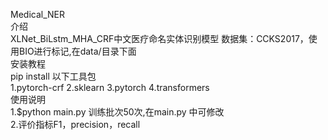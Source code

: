 Medical_NER  
介绍  
XLNet_BiLstm_MHA_CRF中文医疗命名实体识别模型 数据集：CCKS2017，使用BIO进行标记,在data/目录下面  
安装教程  
pip install 以下工具包  
1.pytorch-crf 2.sklearn 3.pytorch 4.transformers  
使用说明  
1.$python main.py 训练批次50次,在main.py 中可修改  
2.评价指标F1，precision，recall  
